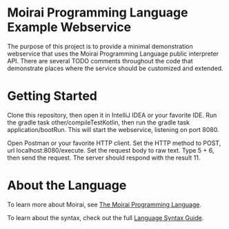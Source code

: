 # Moirai Programming Language Example Webservice
The purpose of this project is to provide a minimal demonstration webservice that uses the Moirai Programming Language public interpreter API. There are several TODO comments throughout the code that demonstrate places where the service should be customized and extended.

# Getting Started
Clone this repository, then open it in IntelliJ IDEA or your favorite IDE. Run the gradle task other/compileTestKotlin, then run the gradle task application/bootRun. This will start the webservice, listening on port 8080.

Open Postman or your favorite HTTP client. Set the HTTP method to POST, url localhost:8080/execute. Set the request body to raw text. Type 5 + 6, then send the request. The server should respond with the result 11.

# About the Language
To learn more about Moirai, see [The Moirai Programming Language](https://github.com/moirai-lang/moirai-kt).

To learn about the syntax, check out the full [Language Syntax Guide](https://github.com/moirai-lang/moirai-kt/wiki/Language-Syntax-Guide).